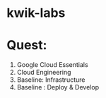 # kwik-labs

# Quest:
1. Google Cloud Essentials
2. Cloud Engineering
3. Baseline: Infrastructure
4. Baseline : Deploy & Develop
